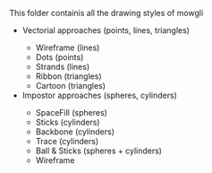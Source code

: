 This folder containis all the drawing styles of mowgli
<ul>
<li>Vectorial approaches (points, lines, triangles)</li>
  <ul>
    <li>Wireframe (lines)</li>
    <li>Dots (points)</li>
    <li>Strands (lines)</li>
    <li>Ribbon (triangles)</li>
    <li>Cartoon (triangles)</li>
</ul>
<li>Impostor approaches (spheres, cylinders)</li>
  <ul>
    <li>SpaceFill (spheres)</li>
    <li>Sticks (cylinders)</li>
    <li>Backbone (cylinders)</li>
    <li>Trace (cylinders)</li>
    <li>Ball & Sticks (spheres + cylinders)</li>
    <li>Wireframe</li>
</ul>

</ul>
